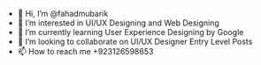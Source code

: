 - 👋 Hi, I’m @fahadmubarik
- 👀 I’m interested in UI/UX Designing and Web Designing
- 🌱 I’m currently learning User Experience Designing by Google
- 💞️ I’m looking to collaborate on UI/UX Designer Entry Level Posts
- 📫 How to reach me +923126598653

<!---
fahadmubarik/fahadmubarik is a ✨ special ✨ repository because its `README.md` (this file) appears on your GitHub profile.
You can click the Preview link to take a look at your changes.
--->
